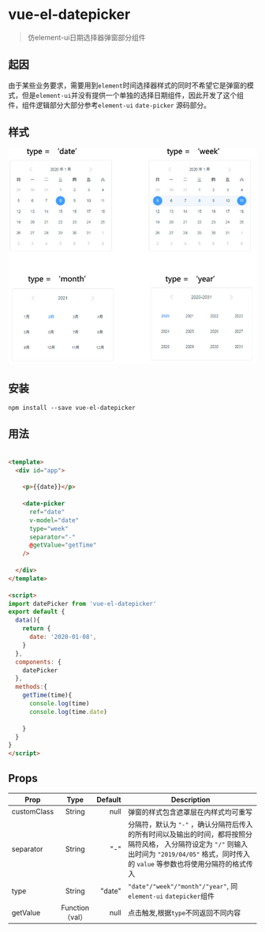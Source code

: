 # vue-el-datepicker

> 仿element-ui日期选择器弹窗部分组件

## 起因


由于某些业务要求，需要用到`element`时间选择器样式的同时不希望它是弹窗的模式，但是`element-ui`并没有提供一个单独的选择日期组件，因此开发了这个组件，组件逻辑部分大部分参考`element-ui` `date-picker` 源码部分。

## 样式

![示例图片](./public/el.jpg '示例图片')



## 安装
```
npm install --save vue-el-datepicker
```


## 用法

```html

<template>
  <div id="app">
    
    <p>{{date}}</p>

    <date-picker 
      ref="date"
      v-model="date"
      type="week"
      separator="-"
      @getValue="getTime"
    />

  </div>
</template>

<script>
import datePicker from 'vue-el-datepicker'
export default {
  data(){
    return {
      date: '2020-01-08',
    }
  },
  components: {
    datePicker
  },
  methods:{
    getTime(time){
      console.log(time)
      console.log(time.date)
      
    }
  }
}
</script>


```

## Props

Prop|Type|Default|Description
---|:--:|---:|---
customClass| String| null | 弹窗的样式包含遮罩层在内样式均可重写
separator | String | "-" | 分隔符，默认为 `"-"` ，确认分隔符后传入的所有时间以及输出的时间，都将按照分隔符风格， 入分隔符设定为 `"/"` 则输入出时间为 `"2019/04/05"` 格式，同时传入的 `value` 等参数也将使用分隔符的格式传入
type | String | "date" | `"date"/"week"/"month"/"year"`, 同 `element-ui` `datepicker`组件
getValue | Function（val） | null | 点击触发,根据`type`不同返回不同内容




